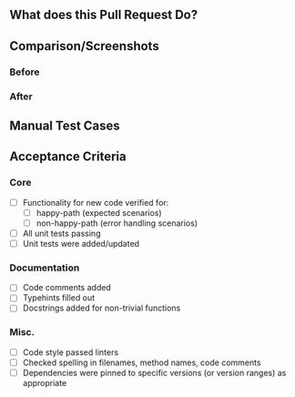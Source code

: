 ## What does this Pull Request Do?

<!-- Describe what changes you made and why. Bullet points are fine.-->

## Comparison/Screenshots
<!-- If useful, provide screenshots, logs, or output for comparison -->

### Before

### After

## Manual Test Cases
<!-- Describe how you manually validated your changes. -->

## Acceptance Criteria
<!-- Check off criteria on the checklist or cross out the item if it doesn't apply. -->

### Core
- [ ] Functionality for new code verified for:
  - [ ] happy-path (expected scenarios)
  - [ ] non-happy-path (error handling scenarios)
- [ ] All unit tests passing
- [ ] Unit tests were added/updated

### Documentation
- [ ] Code comments added
- [ ] Typehints filled out
- [ ] Docstrings added for non-trivial functions

### Misc.
- [ ] Code style passed linters
- [ ] Checked spelling in filenames, method names, code comments
- [ ] Dependencies were pinned to specific versions (or version ranges) as appropriate
